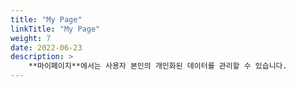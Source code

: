 ```yaml
---
title: "My Page"
linkTitle: "My Page"
weight: 7
date: 2022-06-23
description: >
    **마이페이지**에서는 사용자 본인의 개인화된 데이터를 관리할 수 있습니다.
---
```

